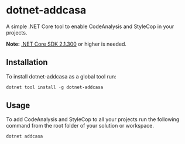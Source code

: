 # dotnet-addcasa

A simple .NET Core tool to enable CodeAnalysis and StyleCop in your projects.

**Note:** [.NET Core SDK 2.1.300](https://www.microsoft.com/net/download/dotnet-core/sdk-2.1.300) or higher is needed.

## Installation

To install dotnet-addcasa as a global tool run:

``` powershell
dotnet tool install -g dotnet-addcasa
```

## Usage

To add CodeAnalysis and StyleCop to all your projects run the following command from the root folder of your solution or workspace.

``` powershell
dotnet addcasa
```

